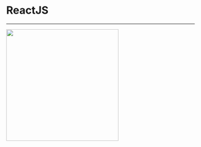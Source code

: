 # ReactJS
______

<img style="width:300px;" src="https://github.com/ZhadanovRoman/ReactJS/blob/masterReact/react-img/1.bmp">
